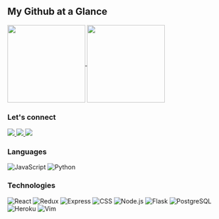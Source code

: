 ## My Github at a Glance
<a href="https://github.com/pantheman1/pantheman1">
<img align="center" height="175" src="https://github-readme-stats.vercel.app/api?username=pantheman1&count_private=true&show_icons=true&theme=vue-dark&custom_title=My%20Stats"/>
</a>
<a href="https://github.com/pantheman1/pantheman1">
<img align="center" height="175" src="https://github-readme-stats.vercel.app/api/top-langs/?username=pantheman1&count_private=true&theme=vue-dark&layout=compact&custom_title=Favorite%20Languages"/>
</a>

### Let's connect
<a href="https://www.linkedin.com/in/peterbanderson1/" target="_blank">
<img src="https://img.shields.io/badge/LinkedIn-0077B5?style=for-the-badge&logo=linkedin&logoColor=white" />
</a>

<a href="https://pantheman1.github.io/#" target="_blank">
<img src="https://img.shields.io/badge/My_Portfolio-FF5722?style=for-the-badge&logo=rss&logoColor=white" />
</a>

<a href="https://angel.co/u/peter-anderson-29" target="_blank">
<img src="https://img.shields.io/badge/Angel_List-9933CC?style=for-the-badge&logo=AngelList&logoColor=white" />
</a>

### Languages

![JavaScript](https://img.shields.io/badge/JavaScript-F7DF1E?style=for-the-badge&logo=javascript&logoColor=black)
![Python](https://img.shields.io/badge/Python-14354C?style=for-the-badge&logo=python&logoColor=white)

### Technologies

![React](https://img.shields.io/badge/React-20232A?style=for-the-badge&logo=react&logoColor=61DAFB)
![Redux](https://img.shields.io/badge/Redux-593D88?style=for-the-badge&logo=redux&logoColor=white)
![Express](https://img.shields.io/badge/Express.js-404D59?style=for-the-badge)
![CSS](https://img.shields.io/badge/CSS-239120?&style=for-the-badge&logo=css3&logoColor=white)
![Node.js](https://img.shields.io/badge/Node.js-43853D?style=for-the-badge&logo=node.js&logoColor=white)
![Flask](https://img.shields.io/badge/Flask-000000?style=for-the-badge&logo=flask&logoColor=white)
![PostgreSQL](https://img.shields.io/badge/PostgreSQL-316192?style=for-the-badge&logo=postgresql&logoColor=white)
![Heroku](https://img.shields.io/badge/Heroku-430098?style=for-the-badge&logo=heroku&logoColor=white)
![Vim](https://img.shields.io/badge/Vim-006600?style=for-the-badge&logo=vim&logoColor=cccccc)


<!--
**pantheman1/pantheman1** is a ✨ _special_ ✨ repository because its `README.md` (this file) appears on your GitHub profile.

Here are some ideas to get you started:

- 🔭 I’m currently working on ...
- 🌱 I’m currently learning ...
- 👯 I’m looking to collaborate on ...
- 🤔 I’m looking for help with ...
- 💬 Ask me about ...
- 📫 How to reach me: ...
- 😄 Pronouns: ...
- ⚡ Fun fact: ...
-->
